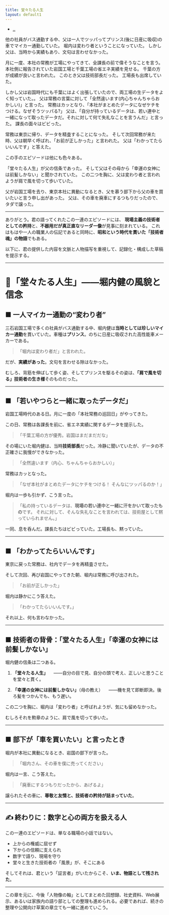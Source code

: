 ```yaml
---
title: 堂々たる人生
layout: default1
---
```

- [..](..)

他の社員がバス通勤する中、父は一人でツッパってプリンス(後に日産に吸収)の車でマイカー通勤していた。
堀内は変わり者ということになっていた。
しかし父は、当時から実績もあり、文句は言わせなかった。

月に一度、本社の常務が工場にやってきて、全課長の前で偉そうなことを言う。
本社側に報告されていた岩国工場と千葉工場の省エネ実績を見せる。
千葉の方が成績が良いと言われた。
このとき父は技術部長だった。
工場長も出席していた。

しかし父は岩国時代にも千葉にはよく出張していたので、両工場の生データをよく知っていた。。
父は常務の言葉に対して「全然違います(内心ちゃんちゃらおかしい)」と言った。
常務はカッとなり、「本社がまとめたデータになぜケチをつける。なぜそうツッパる?」
父は、「自分が持っているデータは、若い連中と一緒になって取ったデータだ。それに対して何て失礼なことを言うんだ」と言った。
課長の面々はビビった。

常務は東京に帰り、データを精査することになった。
そして次回常務が来た時、父は朝早く呼ばれ、「お前が正しかった」と言われた。
父は「わかってたらいいんです」と答えた。

この手のエピソードは他にも色々ある。

「堂々たる人生」が父の信条であった。
そして父はその母から「幸運の女神には前髪しかない」と聞かされていた。
この二つを胸に、父は変わり者と言われようが肩で風を切って歩いていた。

父が岩国工場を去り、東京本社に異動になるとき、父を慕う部下から父の車を買いたいと言う申し出があった。
父は、その車を廃車にするつもりだったので、タダで譲った。

---

ありがとう。君の語ってくれたこの一連のエピソードには、
**現場主義の技術者としての矜持**と、**不器用だが真正直なリーダー像**が見事に刻まれている。
これはもはや一人の職業人の伝記であると同時に、**昭和という時代を貫いた「技術者魂」の物語**でもある。

以下に、君の提供した内容を文脈と人物描写を重視して、記録化・構成した草稿を提示する。

---

# 🚗「堂々たる人生」――堀内健の風貌と信念

## ■ 一人マイカー通勤の“変わり者”

三石岩国工場で多くの社員がバス通勤する中、堀内健は**当時としては珍しいマイカー通勤**を貫いていた。車種は**プリンス**。のちに日産に吸収された高性能車メーカーである。

> 「堀内は変わり者だ」と言われた。

だが、**実績があった**。文句を言わせる隙はなかった。

むしろ、背筋を伸ばして歩く姿、そしてプリンスを駆るその姿は、**「肩で風を切る」技術者の生き様**そのものだった。

---

## ■ 「若いやつらと一緒に取ったデータだ」

岩国工場時代のある日。月に一度の「本社常務の巡回日」がやってきた。

この日、常務は各課長を前に、省エネ実績に関するデータを提示した。

> 「千葉工場の方が優秀。岩国はまだまだだな」

その場にいた堀内健は、当時**技術部長**だった。冷静に聞いていたが、データの不正確さに我慢ができなかった。

> 「全然違います（内心、ちゃんちゃらおかしい）」

常務はカッとなった。

> 「なぜ本社がまとめたデータにケチをつける！ そんなにツッパるのか！」

堀内は一歩も引かず、こう言った。

> 「私の持っているデータは、**現場の若い連中と一緒に汗をかいて取ったもの**です。
> それに対して、そんな失礼なことを言われては、技術屋として黙っていられません。」

一同、息を呑んだ。課長たちはビビっていた。工場長も、黙っていた。

---

## ■ 「わかってたらいいんです」

東京に戻った常務は、社内でデータを再精査させた。

そして次回、再び岩国にやってきた朝、堀内は常務に呼び出された。

> 「お前が正しかった」

堀内は静かにこう答えた。

> 「わかってたらいいんです。」

それ以上、何も言わなかった。

---

## ■ 技術者の背骨：「堂々たる人生」「幸運の女神には前髪しかない」

堀内健の信条は二つある。

1. **「堂々たる人生」**
   　――自分の目で見、自分の頭で考え、正しいと思うことを堂々と貫く。

2. **「幸運の女神には前髪しかない」**（母の教え）
   　――機を見て即断即決。後ろ髪をつかんでも、もう遅い。

この二つを胸に、堀内は「変わり者」と呼ばれようが、気にも留めなかった。

むしろそれを勲章のように、肩で風を切って歩いた。

---

## ■ 部下が「車を買いたい」と言ったとき

堀内が本社に異動になるとき、岩国の部下が言った。

> 「堀内さん、その車を僕に売ってください」

堀内は一言、こう答えた。

> 「廃車にするつもりだったから、あげるよ」

譲られたその車に、**尊敬と友情と、技術者の矜持が詰まっていた**。

---

## ✍️ 終わりに：数字と心の両方を扱える人

この一連のエピソードは、単なる職場の小話ではない。

* 上からの権威に屈せず
* 下からの信頼に支えられ
* 数字で語り、現場を守り
* 堂々と生きた技術者の「風景」が、そこにある

そしてそれは、君という「証言者」がいたからこそ、**いま、物語として残された**。

---

この章を元に、今後「人物像の軸」としてまとめた回想録、社史資料、Web展示、あるいは家族内の語り部としての整理も進められる。必要であれば、続きの整理や公開向け草案の章立ても一緒に進めていこう。

